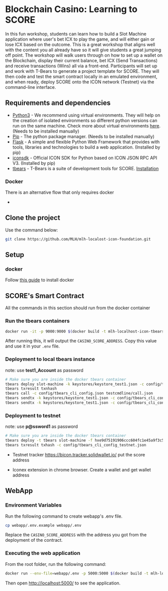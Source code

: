 # Blockchain Casino: Learning to SCORE

In this fun workshop, students can learn how to build a Slot Machine application where user's bet ICX to play the game, and will either gain or lose ICX based on the outcome. This is a great workshop that aligns well with the content you all already have so it will give students a great jumping off point. The workshop will walk users through on how to set up a wallet on the Blockchain, display their current balance, bet ICX (Send Transactions) and receive transactions (Wins) all via a front-end. Participants will set up and work with T-Bears to generate a project template for SCORE. They will then code and test the smart contract locally in an emulated environment, and when ready, deploy SCORE onto the ICON network (Testnet) via the command-line interface.

## Requirements and dependencies

- [Python3](https://www.python.org/) - We recommend using virtual environments. They will help on the creation of isolated environments so different python versions can run on the same machine. Check more about virtual environments [here](https://docs.python.org/3/library/venv.html). (Needs to be installed manually)
- [Pip](https://pip.pypa.io/en/latest/installing/) - The python package manager. (Needs to be installed manually)
- [Flask](http://flask.pocoo.org/) - A simple and flexible Python Web Framework that provides with tools, libraries and technologies to build a web application. (Installed by pip)
- [iconsdk](https://github.com/icon-project/icon-sdk-python) - Official ICON SDK for Python based on ICON JSON RPC API V3. (Installed by pip)
- [tbears](https://www.icondev.io/docs/tbears-overview) - T-Bears is a suite of development tools for SCORE. [Installation](https://www.icondev.io/docs/tbears-installation)

### Docker

There is an alternative flow that only requires docker

- 

## Clone the project

Use the command below:

```sh
git clone https://github.com/MLH/mlh-localost-icon-foundation.git
```

## Setup


### docker

Follow [this guide](https://docs.docker.com/get-started/) to install docker

## SCORE's Smart Contract

All the commands in this section should run from the docker container


### Run the tbears containers

```sh
docker run -it -p 9000:9000 $(docker build -t mlh-localhost-icon-tbears -q . -f Dockerfile.tbears)
```

After running this, it will output the `CASINO_SCORE_ADDRESS`. Copy this value and use it in your `.env` file.

### Deployment to local tbears instance

note: use **test1_Account** as password

```sh
# Make sure you are inside the docker tbears container
tbears deploy slot-machine -k keystores/keystore_test1.json -c config/tbears_cli_config.json
tbears txresult txnhash
tbears call -c config/tbears_cli_config.json testcmdline/call.json
tbears sendtx -k keystores/keystore_test1.json -c config/tbears_cli_config.json testcmdline/send_set_treasury.json
tbears sendtx -k keystores/keystore_test1.json -c config/tbears_cli_config.json testcmdline/send_bet.json
```

### Deployment to testnet

note: use **p@ssword1** as password

```sh
# Make sure you are inside the docker tbears container
tbears deploy -t tbears slot-machine -f hxe9d75191906ccc604fc1e45a9f3c59fb856c215f -k keystores/keystore1.json -c config/tbears_cli_config_testnet.json
tbears txresult txhash -c config/tbears_cli_config_testnet.json
```

- Testnet tracker https://bicon.tracker.solidwallet.io/ put the score address

- Iconex extension in chrome browser. Create a wallet and get wallet address


## WebApp

### Environment Variables

Run the following command to create webapp's .env file.

```sh
cp webapp/.env.example webapp/.env
```

Replace the `CASINO_SCORE_ADDRESS` with the address you got from the deployment of the contract.

### Executing the web application

From the root folder, run the following command:

```sh
docker run --env-file=webapp/.env -p 5000:5000 $(docker build -t mlh-localhost-icon -q . -f Dockerfile.webapp)
```

Then open [http://localhost:5000/](http://localhost:5000/) to see the application.
